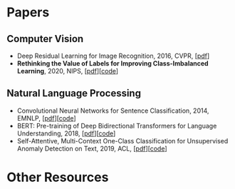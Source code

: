# Papers
## Computer Vision
- Deep Residual Learning for Image Recognition, 2016, CVPR, [[pdf](https://arxiv.org/abs/1512.03385)]
- **Rethinking the Value of Labels for Improving Class-Imbalanced Learning**, 2020, NIPS, [[pdf](https://arxiv.org/abs/2006.07529)][[code](https://github.com/YyzHarry/imbalanced-semi-self)]

## Natural Language Processing
- Convolutional Neural Networks for Sentence Classification, 2014, EMNLP, [[pdf](https://arxiv.org/abs/1408.5882)][[code](https://github.com/bigboNed3/chinese_text_cnn)]
- BERT: Pre-training of Deep Bidirectional Transformers for Language Understanding, 2018, [[pdf](https://arxiv.org/abs/1810.04805)][[code](https://github.com/google-research/bert)]
- Self-Attentive, Multi-Context One-Class Classification for Unsupervised Anomaly Detection on Text, 2019, ACL, [[pdf](https://aclanthology.org/P19-1398/)][[code](https://github.com/lukasruff/CVDD-PyTorch)]


# Other Resources
